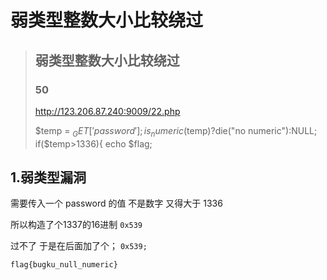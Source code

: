# 弱类型整数大小比较绕过



> ## 弱类型整数大小比较绕过
>
> ### 50
>
> 
>
> <http://123.206.87.240:9009/22.php>
>
> $temp = $_GET['password'];
> is_numeric($temp)?die("no numeric"):NULL;
> if($temp>1336){
> echo $flag;



## 1.弱类型漏洞

需要传入一个 password 的值 不是数字 又得大于 1336

所以构造了个1337的16进制 `0x539`

过不了 于是在后面加了个； `0x539;`

`flag{bugku_null_numeric}`